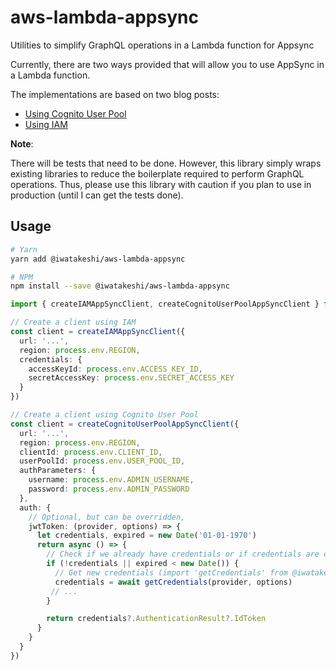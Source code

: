 # aws-lambda-appsync
Utilities to simplify GraphQL operations in a Lambda function for Appsync

Currently, there are two ways provided that will allow you to use AppSync in a Lambda function.

The implementations are based on two blog posts:

* [Using Cognito User Pool](https://blog.floom.app/post/aws-appsync-with-lambda)
* [Using IAM](https://docs.aws.amazon.com/appsync/latest/devguide/building-a-client-app-node.html)


**Note**:

There will be tests that need to be done. However, this library simply wraps existing libraries to reduce the boilerplate required to perform GraphQL operations. Thus, please use this library with caution if you plan to use in production (until I can get the tests done).

## Usage

```bash
# Yarn
yarn add @iwatakeshi/aws-lambda-appsync

# NPM
npm install --save @iwatakeshi/aws-lambda-appsync
```


```ts
import { createIAMAppSyncClient, createCognitoUserPoolAppSyncClient } from '@iwatakeshi/aws-lambda-appsync'

// Create a client using IAM
const client = createIAMAppSyncClient({
  url: '...',
  region: process.env.REGION,
  credentials: {
    accessKeyId: process.env.ACCESS_KEY_ID,
    secretAccessKey: process.env.SECRET_ACCESS_KEY
  }
})

// Create a client using Cognito User Pool
const client = createCognitoUserPoolAppSyncClient({
  url: '...',
  region: process.env.REGION,
  clientId: process.env.CLIENT_ID,
  userPoolId: process.env.USER_POOL_ID,
  authParameters: {
    username: process.env.ADMIN_USERNAME,
    password: process.env.ADMIN_PASSWORD
  },
  auth: {
    // Optional, but can be overridden,
    jwtToken: (provider, options) => {
      let credentials, expired = new Date('01-01-1970')
      return async () => {
        // Check if we already have credentials or if credentials are expired
        if (!credentials || expired < new Date()) {
          // Get new credentials (import 'getCredentials' from @iwatakeshi/aws-lambda-appsync/lib/utils/cognito)
          credentials = await getCredentials(provider, options)
         // ...
        }

        return credentials?.AuthenticationResult?.IdToken
      }
    }
  }
})

```